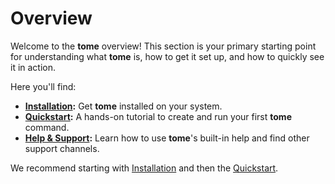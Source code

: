 # Overview

Welcome to the **tome** overview! This section is your primary starting point
for understanding what **tome** is, how to get it set up, and how to quickly see
it in action.

Here you'll find:

* **[Installation](installing.md):** Get **tome** installed on your system.
* **[Quickstart](quickstart.md):** A hands-on tutorial to create and run your
  first **tome** command.
* **[Help & Support](help.md):** Learn how to use **tome**'s built-in help and
  find other support channels.

We recommend starting with [Installation](installing.md) and then the
[Quickstart](quickstart.md).
